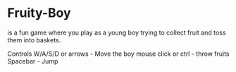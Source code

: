 # Fruity-Boy
is a fun game where you play as a young boy trying to collect fruit and toss them into baskets.

Controls
W/A/S/D or arrows - Move the boy 
mouse click or ctrl - throw fruits
Spacebar - Jump
